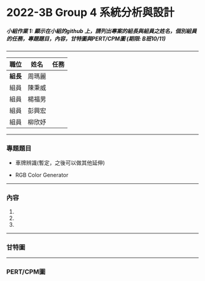 # 2022-3B Group 4 系統分析與設計

##### 小組作業 1: 顯示在小組的github 上，請列出專案的組長與組員之姓名，個別組員的任務，專題題目，內容，甘特圖與PERT/CPM圖 (期限: B班10/11)

---

| **職位** | **姓名** | **任務** |
| :---- |:--------:| -----:|
| **組長** | 周瑪麗 |  |
| 組員 | 陳秉威 |  |
| 組員 | 楊福男 |  |
| 組員 | 彭興宏 |  |
| 組員 | 柳欣妤 |  |

---
### 專題題目
* 車牌辨識(暫定，之後可以做其他延伸)

* RGB Color Generator
---
### 內容
1.
2.
3.
---
### 甘特圖

---
### PERT/CPM圖

